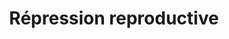 ---
title: "Répression reproductive"
slug: "repression-reproductive"
definition: |
  Ensemble des mécanismes de contrôle de la capacité reproductive des femmes, au service des intérêts économiques ou politiques.
historicalContext: |
  Thématisée par les féministes noires et marxistes. Federici l’analyse comme une composante centrale de l’accumulation capitaliste.
books:
  - caliban-and-the-witch
---